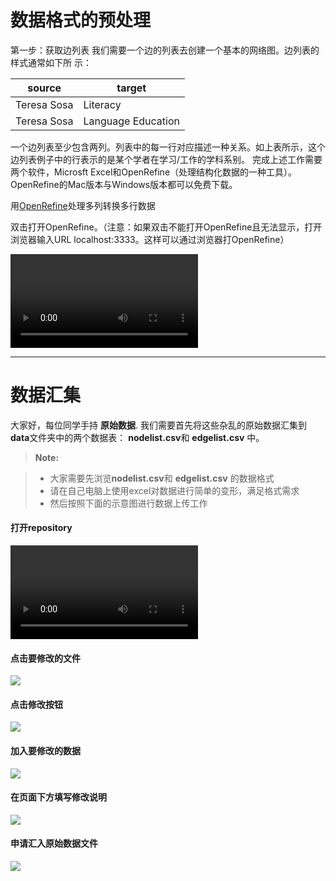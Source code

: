# 数据格式的预处理



第一步：获取边列表我们需要一个边的列表去创建一个基本的网络图。边列表的样式通常如下所示：

source  | target
------------- | -------------
Teresa Sosa  | Literacy
Teresa Sosa  | Language Education
一个边列表至少包含两列。列表中的每一行对应描述一种关系。如上表所示，这个边列表例子中的行表示的是某个学者在学习/工作的学科系别。完成上述工作需要两个软件，Microsft Excel和OpenRefine（处理结构化数据的一种工具）。OpenRefine的Mac版本与Windows版本都可以免费下载。
用[OpenRefine](http://openrefine.org/)处理多列转换多行数据
双击打开OpenRefine。（注意：如果双击不能打开OpenRefine且无法显示，打开浏览器输入URL localhost:3333。这样可以通过浏览器打OpenRefine）


![][1]

[1]:
../images/mergedata/transposedata.m4v

----------

# 数据汇集



大家好，每位同学手持 **原始数据**. 我们需要首先将这些杂乱的原始数据汇集到**data**文件夹中的两个数据表： **nodelist.csv**和 **edgelist.csv** 中。



> **Note:**

> - 大家需要先浏览**nodelist.csv**和 **edgelist.csv** 的数据格式
> - 请在自己电脑上使用excel对数据进行简单的变形，满足格式需求
> - 然后按照下面的示意图进行数据上传工作

#### <i class="icon-file"></i> 打开repository

![][1]

[1]:
../images/mergedata/step1data.png


#### <i class="icon-file"></i> 点击要修改的文件

![][2]

[2]:
../images/mergedata/step2file.png

#### <i class="icon-file"></i> 点击修改按钮

![][3]

[3]:
../images/mergedata/step3edit.png

#### <i class="icon-file"></i> 加入要修改的数据

![][4]

[4]:
../images/mergedata/step4edit.png


#### <i class="icon-file"></i> 在页面下方填写修改说明

![][5]

[5]:
../images/mergedata/step4note.png

#### <i class="icon-file"></i> 申请汇入原始数据文件

![][6]

[6]:
../images/mergedata/step5request.png
